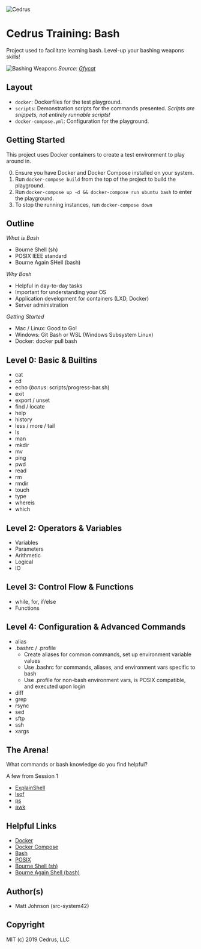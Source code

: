 ![Cedrus](https://www.google.com/a/cpanel/cedrus.digital/images/logo.gif?service=google_gsuite)

# Cedrus Training: Bash

Project used to facilitate learning bash.  Level-up your bashing weapons skills!

![Bashing Weapons](images/UglyWindingEidolonhelvum.gif)
*Source: [Gfycat](https://gfycat.com/uglywindingeidolonhelvum-lord-of-the-rings-fighting-swinging)*

## Layout

* `docker`: Dockerfiles for the test playground.
* `scripts`: Demonstration scripts for the commands presented. *Scripts are snippets, not entirely runnable scripts!*
* `docker-compose.yml`: Configuration for the playground.

## Getting Started

This project uses Docker containers to create a test environment to play around in.

0. Ensure you have Docker and Docker Compose installed on your system.
1. Run `docker-compose build` from the top of the project to build the playground.
2. Run `docker-compose up -d && docker-compose run ubuntu bash` to enter the playground.
3. To stop the running instances, run `docker-compose down`

## Outline

*What is Bash*

- Bourne Shell (sh)
- POSIX IEEE standard
- Bourne Again SHell (bash)

*Why Bash*

- Helpful in day-to-day tasks
- Important for understanding your OS
- Application development for containers (LXD, Docker)
- Server administration

*Getting Started*

- Mac / Linux: Good to Go!
- Windows: Git Bash or WSL (Windows Subsystem Linux)
- Docker: docker pull bash

## Level 0: Basic & Builtins

- cat
- cd
- echo (*bonus*: scripts/progress-bar.sh)
- exit
- export / unset
- find / locate
- help
- history
- less / more / tail
- ls
- man
- mkdir
- mv
- ping
- pwd
- read
- rm
- rmdir
- touch
- type
- whereis
- which

## Level 2: Operators & Variables

- Variables
- Parameters
- Arithmetic
- Logical
- IO

## Level 3: Control Flow & Functions

- while, for, if/else
- Functions

## Level 4: Configuration & Advanced Commands

- alias
- .bashrc / .profile
    - Create aliases for common commands, set up environment variable values
    - Use .bashrc for commands, aliases, and environment vars specific to bash
    - Use .profile for non-bash environment vars, is POSIX compatible, and executed upon login
- diff
- grep
- rsync
- sed
- sftp
- ssh
- xargs

## The Arena!

What commands or bash knowledge do you find helpful?

A few from Session 1
* [ExplainShell](https://explainshell.com/)
* [lsof](https://linux.die.net/man/8/lsof)
* [ps](https://linux.die.net/man/1/ps)
* [awk](https://linux.die.net/man/1/awk)

## Helpful Links

* [Docker](https://docs.docker.com/install/)
* [Docker Compose](https://docs.docker.com/compose/install/)
* [Bash](http://www.tldp.org/LDP/abs/html/)
* [POSIX](https://en.wikipedia.org/wiki/POSIX)
* [Bourne Shell (sh)](https://en.wikipedia.org/wiki/Bourne_shell)
* [Bourne Again Shell (bash)](https://en.wikipedia.org/wiki/Bash_(Unix_shell))

## Author(s)

* Matt Johnson (src-system42)

## Copyright

MIT (c) 2019 Cedrus, LLC